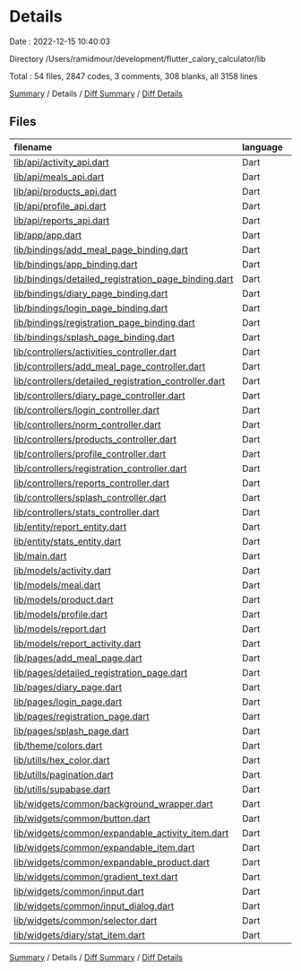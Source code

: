 # Details

Date : 2022-12-15 10:40:03

Directory /Users/ramidmour/development/flutter_calory_calculator/lib

Total : 54 files,  2847 codes, 3 comments, 308 blanks, all 3158 lines

[Summary](results.md) / Details / [Diff Summary](diff.md) / [Diff Details](diff-details.md)

## Files
| filename | language | code | comment | blank | total |
| :--- | :--- | ---: | ---: | ---: | ---: |
| [lib/api/activity_api.dart](/lib/api/activity_api.dart) | Dart | 15 | 0 | 6 | 21 |
| [lib/api/meals_api.dart](/lib/api/meals_api.dart) | Dart | 27 | 0 | 4 | 31 |
| [lib/api/products_api.dart](/lib/api/products_api.dart) | Dart | 14 | 0 | 6 | 20 |
| [lib/api/profile_api.dart](/lib/api/profile_api.dart) | Dart | 15 | 0 | 6 | 21 |
| [lib/api/reports_api.dart](/lib/api/reports_api.dart) | Dart | 31 | 1 | 5 | 37 |
| [lib/app/app.dart](/lib/app/app.dart) | Dart | 55 | 0 | 3 | 58 |
| [lib/bindings/add_meal_page_binding.dart](/lib/bindings/add_meal_page_binding.dart) | Dart | 8 | 0 | 2 | 10 |
| [lib/bindings/app_binding.dart](/lib/bindings/app_binding.dart) | Dart | 10 | 0 | 2 | 12 |
| [lib/bindings/detailed_registration_page_binding.dart](/lib/bindings/detailed_registration_page_binding.dart) | Dart | 8 | 0 | 2 | 10 |
| [lib/bindings/diary_page_binding.dart](/lib/bindings/diary_page_binding.dart) | Dart | 22 | 0 | 2 | 24 |
| [lib/bindings/login_page_binding.dart](/lib/bindings/login_page_binding.dart) | Dart | 8 | 0 | 2 | 10 |
| [lib/bindings/registration_page_binding.dart](/lib/bindings/registration_page_binding.dart) | Dart | 8 | 0 | 2 | 10 |
| [lib/bindings/splash_page_binding.dart](/lib/bindings/splash_page_binding.dart) | Dart | 8 | 0 | 2 | 10 |
| [lib/controllers/activities_controller.dart](/lib/controllers/activities_controller.dart) | Dart | 43 | 0 | 10 | 53 |
| [lib/controllers/add_meal_page_controller.dart](/lib/controllers/add_meal_page_controller.dart) | Dart | 74 | 0 | 8 | 82 |
| [lib/controllers/detailed_registration_controller.dart](/lib/controllers/detailed_registration_controller.dart) | Dart | 47 | 0 | 11 | 58 |
| [lib/controllers/diary_page_controller.dart](/lib/controllers/diary_page_controller.dart) | Dart | 36 | 0 | 8 | 44 |
| [lib/controllers/login_controller.dart](/lib/controllers/login_controller.dart) | Dart | 39 | 0 | 5 | 44 |
| [lib/controllers/norm_controller.dart](/lib/controllers/norm_controller.dart) | Dart | 41 | 0 | 9 | 50 |
| [lib/controllers/products_controller.dart](/lib/controllers/products_controller.dart) | Dart | 43 | 0 | 10 | 53 |
| [lib/controllers/profile_controller.dart](/lib/controllers/profile_controller.dart) | Dart | 23 | 0 | 10 | 33 |
| [lib/controllers/registration_controller.dart](/lib/controllers/registration_controller.dart) | Dart | 43 | 0 | 5 | 48 |
| [lib/controllers/reports_controller.dart](/lib/controllers/reports_controller.dart) | Dart | 59 | 0 | 8 | 67 |
| [lib/controllers/splash_controller.dart](/lib/controllers/splash_controller.dart) | Dart | 28 | 0 | 5 | 33 |
| [lib/controllers/stats_controller.dart](/lib/controllers/stats_controller.dart) | Dart | 69 | 0 | 7 | 76 |
| [lib/entity/report_entity.dart](/lib/entity/report_entity.dart) | Dart | 72 | 0 | 13 | 85 |
| [lib/entity/stats_entity.dart](/lib/entity/stats_entity.dart) | Dart | 70 | 0 | 13 | 83 |
| [lib/main.dart](/lib/main.dart) | Dart | 14 | 0 | 2 | 16 |
| [lib/models/activity.dart](/lib/models/activity.dart) | Dart | 41 | 0 | 11 | 52 |
| [lib/models/meal.dart](/lib/models/meal.dart) | Dart | 79 | 0 | 16 | 95 |
| [lib/models/product.dart](/lib/models/product.dart) | Dart | 75 | 0 | 11 | 86 |
| [lib/models/profile.dart](/lib/models/profile.dart) | Dart | 88 | 0 | 11 | 99 |
| [lib/models/report.dart](/lib/models/report.dart) | Dart | 71 | 0 | 13 | 84 |
| [lib/models/report_activity.dart](/lib/models/report_activity.dart) | Dart | 48 | 0 | 12 | 60 |
| [lib/pages/add_meal_page.dart](/lib/pages/add_meal_page.dart) | Dart | 104 | 0 | 4 | 108 |
| [lib/pages/detailed_registration_page.dart](/lib/pages/detailed_registration_page.dart) | Dart | 125 | 0 | 3 | 128 |
| [lib/pages/diary_page.dart](/lib/pages/diary_page.dart) | Dart | 182 | 0 | 4 | 186 |
| [lib/pages/login_page.dart](/lib/pages/login_page.dart) | Dart | 137 | 0 | 3 | 140 |
| [lib/pages/registration_page.dart](/lib/pages/registration_page.dart) | Dart | 109 | 0 | 3 | 112 |
| [lib/pages/splash_page.dart](/lib/pages/splash_page.dart) | Dart | 30 | 0 | 3 | 33 |
| [lib/theme/colors.dart](/lib/theme/colors.dart) | Dart | 15 | 0 | 2 | 17 |
| [lib/utills/hex_color.dart](/lib/utills/hex_color.dart) | Dart | 14 | 2 | 3 | 19 |
| [lib/utills/pagination.dart](/lib/utills/pagination.dart) | Dart | 0 | 0 | 1 | 1 |
| [lib/utills/supabase.dart](/lib/utills/supabase.dart) | Dart | 2 | 0 | 2 | 4 |
| [lib/widgets/common/background_wrapper.dart](/lib/widgets/common/background_wrapper.dart) | Dart | 26 | 0 | 3 | 29 |
| [lib/widgets/common/button.dart](/lib/widgets/common/button.dart) | Dart | 48 | 0 | 3 | 51 |
| [lib/widgets/common/expandable_activity_item.dart](/lib/widgets/common/expandable_activity_item.dart) | Dart | 142 | 0 | 3 | 145 |
| [lib/widgets/common/expandable_item.dart](/lib/widgets/common/expandable_item.dart) | Dart | 144 | 0 | 4 | 148 |
| [lib/widgets/common/expandable_product.dart](/lib/widgets/common/expandable_product.dart) | Dart | 155 | 0 | 3 | 158 |
| [lib/widgets/common/gradient_text.dart](/lib/widgets/common/gradient_text.dart) | Dart | 28 | 0 | 5 | 33 |
| [lib/widgets/common/input.dart](/lib/widgets/common/input.dart) | Dart | 49 | 0 | 3 | 52 |
| [lib/widgets/common/input_dialog.dart](/lib/widgets/common/input_dialog.dart) | Dart | 84 | 0 | 3 | 87 |
| [lib/widgets/common/selector.dart](/lib/widgets/common/selector.dart) | Dart | 80 | 0 | 8 | 88 |
| [lib/widgets/diary/stat_item.dart](/lib/widgets/diary/stat_item.dart) | Dart | 41 | 0 | 3 | 44 |

[Summary](results.md) / Details / [Diff Summary](diff.md) / [Diff Details](diff-details.md)